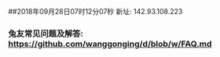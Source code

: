 ##2018年09月28日07时12分07秒 新址: 142.93.108.223
### 兔友常见问题及解答: https://github.com/wanggonging/d/blob/w/FAQ.md
